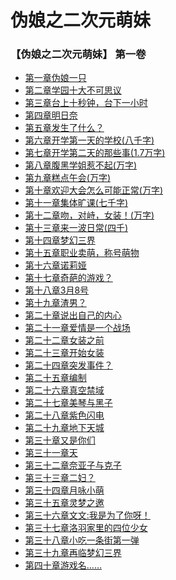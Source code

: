 # 伪娘之二次元萌妹

### 【伪娘之二次元萌妹】 第一卷

-   [第一章伪娘一只](/Novel/73668/135023/1033736/ "第一章伪娘一只")
-   [第二章学园十大不可思议](/Novel/73668/135023/1034041/ "第二章学园十大不可思议")
-   [第三章台上十秒钟，台下一小时](/Novel/73668/135023/1034184/ "第三章台上十秒钟，台下一小时")
-   [第四章明日奈](/Novel/73668/135023/1034512/ "第四章明日奈")
-   [第五章发生了什么？](/Novel/73668/135023/1034532/ "第五章发生了什么？")
-   [第六章开学第一天的学校(八千字)](/Novel/73668/135023/1035168/ "第六章开学第一天的学校(八千字)")
-   [第七章开学第二天的那些事(1.7万字)](/Novel/73668/135023/1035182/ "第七章开学第二天的那些事(1.7万字)")
-   [第八章腹黑学姐惹不起(万字)](/Novel/73668/135023/1035213/ "第八章腹黑学姐惹不起(万字)")
-   [第九章糕点午会(万字)](/Novel/73668/135023/1035218/ "第九章糕点午会(万字)")
-   [第十章欢迎大会怎么可能正常(万字)](/Novel/73668/135023/1035336/ "第十章欢迎大会怎么可能正常(万字)")
-   [第十一章集体旷课(七千字)](/Novel/73668/135023/1035344/ "第十一章集体旷课(七千字)")
-   [第十二章吻，对峙，女装！(万字)](/Novel/73668/135023/1035353/ "第十二章吻，对峙，女装！(万字)")
-   [第十三章来一波日常(四千)](/Novel/73668/135023/1035361/ "第十三章来一波日常(四千)")
-   [第十四章梦幻三界](/Novel/73668/135023/1035367/ "第十四章梦幻三界")
-   [第十五章职业卖萌，称号萌物](/Novel/73668/135023/1036330/ "第十五章职业卖萌，称号萌物")
-   [第十六章诺莉娅](/Novel/73668/135023/1037282/ "第十六章诺莉娅")
-   [第十七章奇葩的游戏？](/Novel/73668/135023/1038275/ "第十七章奇葩的游戏？")
-   [第十八章3月8号](/Novel/73668/135023/1038896/ "第十八章3月8号")
-   [第十九章渣男？](/Novel/73668/135023/1040244/ "第十九章渣男？")
-   [第二十章说出自己的内心](/Novel/73668/135023/1041247/ "第二十章说出自己的内心")
-   [第二十一章爱情是一个战场](/Novel/73668/135023/1042498/ "第二十一章爱情是一个战场")
-   [第二十二章女装之前](/Novel/73668/135023/1043972/ "第二十二章女装之前")
-   [第二十三章开始女装](/Novel/73668/135023/1044986/ "第二十三章开始女装")
-   [第二十四章突发事件？](/Novel/73668/135023/1045364/ "第二十四章突发事件？")
-   [第二十五章编制](/Novel/73668/135023/1045982/ "第二十五章编制")
-   [第二十六章真空禁域](/Novel/73668/135023/1046591/ "第二十六章真空禁域")
-   [第二十七章美琴与黑子](/Novel/73668/135023/1048071/ "第二十七章美琴与黑子")
-   [第二十八章紫色闪电](/Novel/73668/135023/1049562/ "第二十八章紫色闪电")
-   [第二十九章地下天城](/Novel/73668/135023/1050306/ "第二十九章地下天城")
-   [第三十章又是你们](/Novel/73668/135023/1050786/ "第三十章又是你们")
-   [第三十一章天](/Novel/73668/135023/1053032/ "第三十一章天")
-   [第三十二章奈亚子与克子](/Novel/73668/135023/1053534/ "第三十二章奈亚子与克子")
-   [第三十三章二妇？](/Novel/73668/135023/1055797/ "第三十三章二妇？")
-   [第三十四章月咏小萌](/Novel/73668/135023/1056389/ "第三十四章月咏小萌")
-   [第三十五章灵梦之邀](/Novel/73668/135023/1057277/ "第三十五章灵梦之邀")
-   [第三十六章文文:我是为了你呀！](/Novel/73668/135023/1057731/ "第三十六章文文:我是为了你呀！")
-   [第三十七章洛羽家里的四位少女](/Novel/73668/135023/1059646/ "第三十七章洛羽家里的四位少女")
-   [第三十八章小吃一条街第一弹](/Novel/73668/135023/1060316/ "第三十八章小吃一条街第一弹")
-   [第三十九章再临梦幻三界](/Novel/73668/135023/1061520/ "第三十九章再临梦幻三界")
-   [第四十章游戏名……](/Novel/73668/135023/1061871/ "第四十章游戏名……")